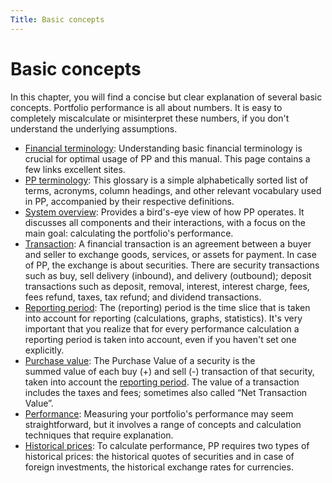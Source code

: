 ```yaml
---
Title: Basic concepts
---
```

# Basic concepts

In this chapter, you will find a concise but clear explanation of several basic concepts. Portfolio performance is all about numbers. It is easy to completely miscalculate or misinterpret these numbers, if you don't understand the underlying assumptions.

- [Financial terminology](financial-terminology.md): Understanding basic financial terminology is crucial for optimal usage of PP and this manual. This page contains a few links excellent sites.
- [PP terminology](PP-terminology.md): This glossary is a simple alphabetically sorted list of terms, acronyms, column headings, and other relevant vocabulary used in PP, accompanied by their respective definitions.
- [System overview](./system-overview.md): Provides a bird's-eye view of how PP operates. It discusses all components and their interactions, with a focus on the main goal: calculating the portfolio's performance.
- [Transaction](../reference/transaction/index.md): A financial transaction is an agreement between a buyer and seller to exchange goods, services, or assets for payment. In case of PP, the exchange is about securities. There are security transactions such as buy, sell delivery (inbound), and delivery (outbound); deposit transactions such as deposit, removal, interest, interest charge, fees, fees refund, taxes, tax refund; and dividend transactions.
- [Reporting period](reporting-period.md): The (reporting) period is the time slice that is taken into account for reporting (calculations, graphs, statistics). It's very important that you realize that for every performance calculation a reporting period is taken into account, even if you haven't set one explicitly.
- [Purchase value](purchase-value.md): The Purchase Value of a security is the summed value of each buy (+) and sell (-) transaction of that security, taken into account the [reporting period](reporting-period.md). The value of a transaction includes the taxes and fees; sometimes also called “Net Transaction Value”.
- [Performance](performance/index.md): Measuring your portfolio's performance may seem straightforward, but it involves a range of concepts and calculation techniques that require explanation.
- [Historical prices](./historical-prices.md): To calculate performance, PP requires two types of historical prices: the historical quotes of securities and in case of foreign investments, the historical exchange rates for currencies.